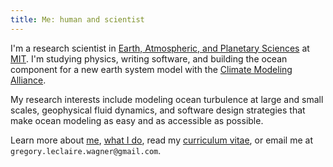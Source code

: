 ```yaml
---
title: Me: human and scientist
---
```


I'm a research scientist in 
[Earth, Atmospheric, and Planetary Sciences] at [MIT].
I'm studying physics, writing software, and building the ocean
component for a new earth system model with the [Climate Modeling Alliance].

My research interests include modeling ocean turbulence at large and small
scales, geophysical fluid dynamics, and software design strategies that make
ocean modeling as easy and as accessible as possible.

Learn more about [me], [what I do], read my [curriculum vitae],
or email me at `gregory.leclaire.wagner@gmail.com`.

[Earth, Atmospheric, and Planetary Sciences]: https://eapsweb.mit.edu
[Climate Modeling Alliance]: https://clima.caltech.edu
[curriculum vitae]: https://glwagner.github.io/assets/pdf/glw-curriculum-vitae.pdf
[me]: https://glwagner.github.io/about/
[what I do]: https://glwagner.github.io/projects/
[MIT]: http://www.mit.edu
